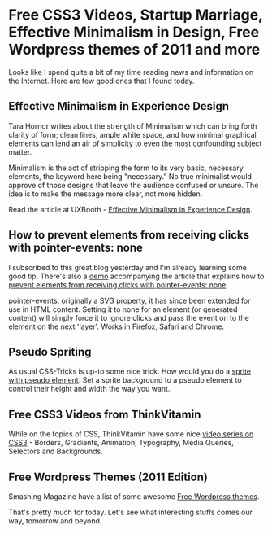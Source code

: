 # Free CSS3 Videos, Startup Marriage, Effective Minimalism in Design, Free Wordpress themes of 2011 and more

Looks like I spend quite a bit of my time reading news and information on the Internet. Here are few good ones that I found today.

## Effective Minimalism in Experience Design

Tara Hornor writes about the strength of Minimalism which can bring forth clarity of form; clean lines, ample white space, and how minimal graphical elements can lend an air of simplicity to even the most confounding subject matter.

Minimalism is the act of stripping the form to its very basic, necessary elements, the keyword here being "necessary." No true minimalist would approve of those designs that leave the audience confused or unsure. The idea is to make the message more clear, not more hidden.

Read the article at UXBooth - <a href="http://www.uxbooth.com/blog/effective-minimalism-in-experience-design/">Effective Minimalism in Experience Design</a>.

## How to prevent elements from receiving clicks with pointer-events: none

I subscribed to this great blog yesterday and I'm already learning some good tip. There's also a <a href="http://robertnyman.com/css3/pointer-events/pointer-events.html">demo</a> accompanying the article that explains how to <a href="http://bricss.net/post/7261890092/prevent-elements-from-receiving-clicks-with">prevent elements from receiving clicks with pointer-events: none</a>.

pointer-events, originally a SVG property, it has since been extended for use in HTML content. Setting it to none for an element (or generated content) will simply force it to ignore clicks and pass the event on to the element on the next 'layer'. Works in Firefox, Safari and Chrome.

## Pseudo Spriting

As usual CSS-Tricks is up-to some nice trick. How would you do a <a href="http://css-tricks.com/13224-pseudo-spriting/">sprite with pseudo element</a>. Set a sprite background to a pseudo element to control their height and width the way you want.

## Free CSS3 Videos from ThinkVitamin

While on the topics of CSS, ThinkVitamin have some nice <a href="http://www.css3.info/free-css3-video-tutorials/">video series on CSS3</a> - Borders, Gradients, Animation, Typography, Media Queries, Selectors and Backgrounds.

## Free Wordpress Themes (2011 Edition)

Smashing Magazine have a list of some awesome <a href="http://www.smashingmagazine.com/2011/07/05/free-wordpress-themes-2011-edition/">Free Wordpress themes</a>.

That's pretty much for today. Let's see what interesting stuffs comes our way, tomorrow and beyond.
